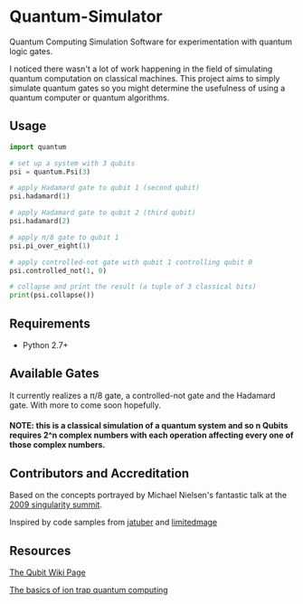# Quantum-Simulator
Quantum Computing Simulation Software for experimentation with quantum logic gates.

I noticed there wasn't a lot of work happening in the field of simulating quantum computation on classical machines.
This project aims to simply simulate quantum gates so you might determine the usefulness of using a quantum computer or quantum algorithms.


## Usage
```python
import quantum

# set up a system with 3 qubits
psi = quantum.Psi(3)

# apply Hadamard gate to qubit 1 (second qubit)
psi.hadamard(1)

# apply Hadamard gate to qubit 2 (third qubit)
psi.hadamard(2)

# apply π/8 gate to qubit 1
psi.pi_over_eight(1)

# apply controlled-not gate with qubit 1 controlling qubit 0
psi.controlled_not(1, 0)

# collapse and print the result (a tuple of 3 classical bits)
print(psi.collapse())
```


## Requirements
- Python 2.7+



## Available Gates
It currently realizes a π/8 gate, a controlled-not gate and the Hadamard gate. With more to come soon hopefully.




#### NOTE: this is a classical simulation of a quantum system and so n Qubits requires 2^n complex numbers with each operation affecting every one of those complex numbers.


## Contributors and Accreditation

Based on the concepts portrayed by Michael Nielsen's fantastic talk at the [2009 singularity summit](https://www.youtube.com/watch?v=vykoKInjuPY).

Inspired by code samples from [jatuber](https://github.com/jtauber/quantumpy) and [limitedmage](https://gist.github.com/limitedmage/945473)


## Resources
[The Qubit Wiki Page](https://en.wikipedia.org/wiki/Qubit)

[The basics of ion trap quantum computing](https://www2.physics.ox.ac.uk/research/ion-trap-quantum-computing-group/intro-to-ion-trap-qc)
